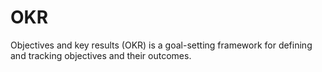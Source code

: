 # OKR
Objectives and key results (OKR) is a goal-setting framework for defining and tracking objectives and their outcomes.
